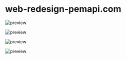 # web-redesign-pemapi.com

![preview](https://i.postimg.cc/FK4nx5jM/pemapi.png)

![preview](https://i.postimg.cc/QMG37y4P/pemapi2.png)

![preview](https://i.postimg.cc/gcHtHk4m/pemapi3.png)

![preview](https://i.postimg.cc/HnRWj4r9/contactus.png)
